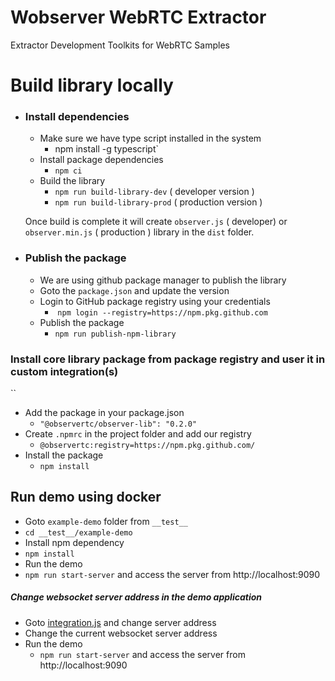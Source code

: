 # Wobserver WebRTC Extractor
Extractor Development Toolkits for WebRTC Samples


# Build library locally

- ### Install dependencies
  - Make sure we have type script installed in the system
    - npm install -g typescript`
  - Install package dependencies 
    - `npm ci`
  - Build the library
    - `npm run build-library-dev` ( developer version )
    - `npm run build-library-prod` ( production version )

  Once build is complete it will create `observer.js` ( developer) or `observer.min.js` ( production ) library in the `dist` folder. 


- ### Publish the package

  - We are using github package manager to publish the library
  - Goto the `package.json` and update the version
  - Login to GitHub package registry using your credentials
    - ​    `npm login --registry=https://npm.pkg.github.com`
  - Publish the package
    - `npm run publish-npm-library`

### Install core library package from package registry and user it in custom integration(s)
``
- Add the package in your package.json
  - `"@observertc/observer-lib": "0.2.0"`
- Create `.npmrc` in the project folder and add our registry
  - `@observertc:registry=https://npm.pkg.github.com/`
- Install the package
  - `npm install`

 ## Run demo using docker

  - Goto `example-demo` folder from `__test__`
   - `cd __test__/example-demo`
  - Install npm dependency
   - `npm install`
  - Run the demo
   - `npm run start-server` and access the server from http://localhost:9090


 ##### Change websocket server address in the demo application

  - Goto [integration.js](__test__/example-demo/js/integration.js#L24) and change server address
  - Change the current websocket server address
  - Run the demo
    - `npm run start-server` and access the server from http://localhost:9090
